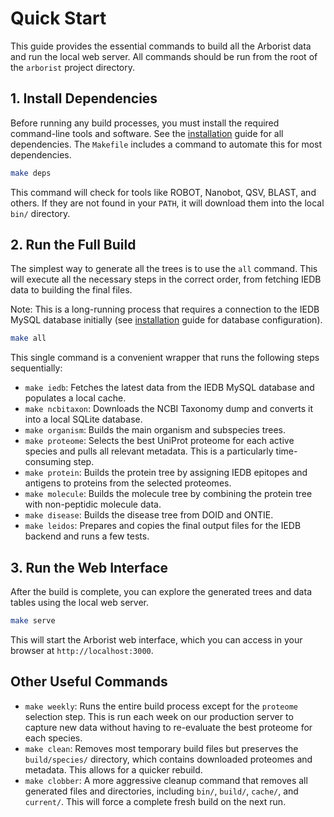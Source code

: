 # Quick Start

This guide provides the essential commands to build all the Arborist data and run the local web server. All commands should be run from the root of the `arborist` project directory.

## 1. Install Dependencies

Before running any build processes, you must install the required command-line tools and software. See the [installation](./02_installation.md) guide for all dependencies. The `Makefile` includes a command to automate this for most dependencies.
```bash
make deps
```

This command will check for tools like ROBOT, Nanobot, QSV, BLAST, and others. If they are not found in your `PATH`, it will download them into the local `bin/` directory.

## 2. Run the Full Build

The simplest way to generate all the trees is to use the `all` command. This will execute all the necessary steps in the correct order, from fetching IEDB data to building the final files.

Note: This is a long-running process that requires a connection to the IEDB MySQL database initially (see [installation](./02_installation.md) guide for database configuration).
```bash
make all
```

This single command is a convenient wrapper that runs the following steps sequentially:
* `make iedb`: Fetches the latest data from the IEDB MySQL database and populates a local cache.
* `make ncbitaxon`: Downloads the NCBI Taxonomy dump and converts it into a local SQLite database.
* `make organism`: Builds the main organism and subspecies trees.
* `make proteome`: Selects the best UniProt proteome for each active species and pulls all relevant metadata. This is a particularly time-consuming step.
* `make protein`: Builds the protein tree by assigning IEDB epitopes and antigens to proteins from the selected proteomes.
* `make molecule`: Builds the molecule tree by combining the protein tree with non-peptidic molecule data.
* `make disease`: Builds the disease tree from DOID and ONTIE.
* `make leidos`: Prepares and copies the final output files for the IEDB backend and runs a few tests.

## 3. Run the Web Interface

After the build is complete, you can explore the generated trees and data tables using the local web server.
```bash
make serve
```

This will start the Arborist web interface, which you can access in your browser at `http://localhost:3000`.

## Other Useful Commands

* `make weekly`: Runs the entire build process except for the `proteome` selection step. This is run each week on our production server to capture new data without having to re-evaluate the best proteome for each species.
* `make clean`: Removes most temporary build files but preserves the `build/species/` directory, which contains downloaded proteomes and metadata. This allows for a quicker rebuild.
* `make clobber`: A more aggressive cleanup command that removes all generated files and directories, including `bin/`, `build/`, `cache/`, and `current/`. This will force a complete fresh build on the next run.